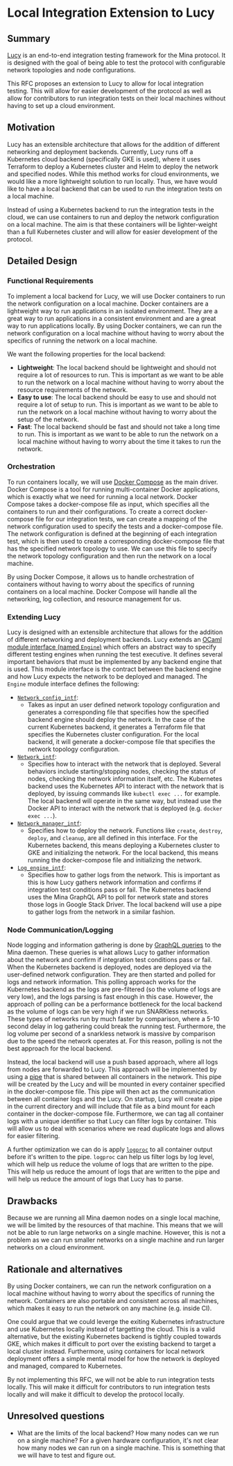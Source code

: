 # Local Integration Extension to Lucy

## Summary

[Lucy](https://github.com/MinaProtocol/mina/blob/compatible/src/app/test_executive/README.md) is an end-to-end integration testing framework for the Mina protocol. It is designed with the goal of being able to test the protocol with configurable network topologies and node configurations.

This RFC proposes an extension to Lucy to allow for local integration testing. This will allow for easier development of the protocol as well as allow for contributors to run integration tests on their local machines without having to set up a cloud environment.

## Motivation

Lucy has an extensible architecture that allows for the addition of different networking and deployment backends. Currently, Lucy runs off a Kubernetes cloud backend (specifically GKE is used), where it uses Terraform to deploy a Kubernetes cluster and Helm to deploy the network and specified nodes. While this method works for cloud environments, we would like a more lightweight solution to run locally. Thus, we have would like to have a local backend that can be used to run the integration tests on a local machine.

Instead of using a Kubernetes backend to run the integration tests in the cloud, we can use containers to run and deploy the network configuration on a local machine. The aim is that these containers will be lighter-weight than a full Kubernetes cluster and will allow for easier development of the protocol.

## Detailed Design

### Functional Requirements

To implement a local backend for Lucy, we will use Docker containers to run the network configuration on a local machine. Docker containers are a lightweight way to run applications in an isolated environment. They are a great way to run applications in a consistent environment and are a great way to run applications locally. By using Docker containers, we can run the network configuration on a local machine without having to worry about the specifics of running the network on a local machine.

We want the following properties for the local backend:

- **Lightweight**: The local backend should be lightweight and should not require a lot of resources to run. This is important as we want to be able to run the network on a local machine without having to worry about the resource requirements of the network.
- **Easy to use**: The local backend should be easy to use and should not require a lot of setup to run. This is important as we want to be able to run the network on a local machine without having to worry about the setup of the network.
- **Fast**: The local backend should be fast and should not take a long time to run. This is important as we want to be able to run the network on a local machine without having to worry about the time it takes to run the network.

### Orchestration

To run containers locally, we will use [Docker Compose](https://docs.docker.com/compose/) as the main driver. Docker Compose is a tool for running multi-container Docker applications, which is exactly what we need for running a local network. Docker Compose takes a docker-compose file as input, which specifies all the containers to run and their configurations. To create a correct docker-compose file for our integration tests, we can create a mapping of the network configuration used to specify the tests and a docker-compose file. The network configuration is defined at the beginning of each integration test, which is then used to create a corresponding docker-compose file that has the specified network topology to use. We can use this file to specify the network topology configuration and then run the network on a local machine.

By using Docker Compose, it allows us to handle orchestration of containers without having to worry about the specifics of running containers on a local machine. Docker Compose will handle all the networking, log collection, and resource management for us.

### Extending Lucy

Lucy is designed with an extensible architecture that allows for the addition of different networking and deployment backends. Lucy extends an [OCaml module interface (named `Engine`)](https://github.com/MinaProtocol/mina/blob/compatible/src/lib/integration_test_lib/intf.ml) which offers an abstract way to specify different testing engines when running the test executive. It defines several important behaviors that must be implemented by any backend engine that is used. This module interface is the contract between the backend engine and how Lucy expects the network to be deployed and managed. The `Engine` module interface defines the following:

- [`Network_config_intf`](https://github.com/MinaProtocol/mina/blob/c396e82af6da7f69817b8885e46b4da94715e27e/src/lib/integration_test_lib/intf.ml#L20):
  - Takes as input an user defined network topology configuration and generates a corresponding file that specifies how the specified backend engine should deploy the network. In the case of the current Kubernetes backend, it generates a Terraform file that specifies the Kubernetes cluster configuration. For the local backend, it will generate a docker-compose file that specifies the network topology configuration.
- [`Network_intf`](https://github.com/MinaProtocol/mina/blob/c396e82af6da7f69817b8885e46b4da94715e27e/src/lib/integration_test_lib/intf.ml#L39):
  - Specifies how to interact with the network that is deployed. Several behaviors include starting/stopping nodes, checking the status of nodes, checking the network information itself, etc. The Kubernetes backend uses the Kubernetes API to interact with the network that is deployed, by issuing commands like `kubectl exec ...` for example. The local backend will operate in the same way, but instead use the Docker API to interact with the network that is deployed (e.g. `docker exec ...`).
- [`Network_manager_intf`](https://github.com/MinaProtocol/mina/blob/c396e82af6da7f69817b8885e46b4da94715e27e/src/lib/integration_test_lib/intf.ml#L99):
  - Specifies how to deploy the network. Functions like `create`, `destroy`, `deploy`, and `cleanup`, are all defined in this interface. For the Kubernetes backend, this means deploying a Kubernetes cluster to GKE and initializing the network. For the local backend, this means running the docker-compose file and initializing the network.
- [`Log_engine_intf`](https://github.com/MinaProtocol/mina/blob/c396e82af6da7f69817b8885e46b4da94715e27e/src/lib/integration_test_lib/intf.ml#L115):
  - Specifies how to gather logs from the network. This is important as this is how Lucy gathers network information and confirms if integration test conditions pass or fail. The Kubernetes backend uses the Mina GraphQL API to poll for network state and stores those logs in Google Stack Driver. The local backend will use a pipe to gather logs from the network in a similar fashion.

### Node Communication/Logging

Node logging and information gathering is done by [GraphQL queries](https://github.com/MinaProtocol/mina/blob/compatible/src/lib/integration_test_lib/graphql_requests.ml) to the Mina daemon. These queries is what allows Lucy to gather information about the network and confirm if integration test conditions pass or fail. When the Kubernetes backend is deployed, nodes are deployed via the user-defined network configuration. They are then started and polled for logs and network information. This polling approach works for the Kubernetes backend as the logs are pre-filtered (so the volume of logs are very low), and the logs parsing is fast enough in this case. However, the approach of polling can be a performance bottleneck for the local backend as the volume of logs can be very high if we run SNARKless networks. These types of networks run by much faster by comparison, where a 5-10 second delay in log gathering could break the running test. Furthermore, the log volume per second of a snarkless network is massive by comparison due to the speed the network operates at. For this reason, polling is not the best approach for the local backend.

Instead, the local backend will use a push based approach, where all logs from nodes are forwarded to Lucy. This approach will be implemented by using a [pipe](https://man7.org/linux/man-pages/man3/mkfifo.3.html) that is shared between all containers in the network. This pipe will be created by the Lucy and will be mounted in every container specified in the docker-compose file. This pipe will then act as the communication between all container logs and the Lucy. On startup, Lucy will create a pipe in the current directory and will include that file as a bind mount for each container in the docker-compose file. Furthermore, we can tag all container logs with a unique identifier so that Lucy can filter logs by container. This will allow us to deal with scenarios where we read duplicate logs and allows for easier filtering.

A further optimization we can do is apply [`logproc`](https://github.com/MinaProtocol/mina/blob/compatible/src/app/logproc/logproc.ml) to all container output before it's written to the pipe. `logproc` can help us filter logs by log level, which will help us reduce the volume of logs that are written to the pipe. This will help us reduce the amount of logs that are written to the pipe and will help us reduce the amount of logs that Lucy has to parse.

## Drawbacks

Because we are running all Mina daemon nodes on a single local machine, we will be limited by the resources of that machine. This means that we will not be able to run large networks on a single machine. However, this is not a problem as we can run smaller networks on a single machine and run larger networks on a cloud environment.

## Rationale and alternatives

By using Docker containers, we can run the network configuration on a local machine without having to worry about the specifics of running the network. Containers are also portable and consistent across all machines, which makes it easy to run the network on any machine (e.g. inside CI).

One could argue that we could leverge the exiting Kubernetes infrastructure and use Kubernetes locally instead of targetting the cloud. This is a valid alternative, but the existing Kubernetes backend is tightly coupled towards GKE, which makes it difficult to port over the existing backend to target a local cluster instead. Furthermore, using containers for local network deployment offers a simple mental model for how the network is deployed and managed, compared to Kubernetes.

By not implementing this RFC, we will not be able to run integration tests locally. This will make it difficult for contributors to run integration tests locally and will make it difficult to develop the protocol locally.

## Unresolved questions

- What are the limits of the local backend? How many nodes can we run on a single machine? For a given hardware configuration, it's not clear how many nodes we can run on a single machine. This is something that we will have to test and figure out.
